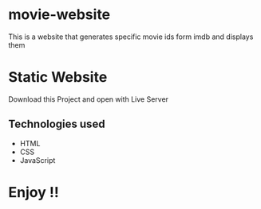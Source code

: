 # movie-website
This is a website that generates specific movie ids form imdb and displays them

# Static Website
Download this Project and open with Live Server

## Technologies used

* HTML
* CSS
* JavaScript

# Enjoy !!




